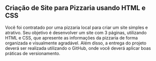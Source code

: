 ## Criação de Site para Pizzaria usando HTML e CSS 

Você foi contratado por uma pizzaria local para criar um site simples e atrativo. Seu objetivo
é desenvolver um site com 3 páginas, utilizando HTML e CSS, que apresente as
informações da pizzaria de forma organizada e visualmente agradável. Além disso, a
entrega do projeto deverá ser realizada utilizando o GitHub, onde você deverá aplicar boas práticas de versionamento.